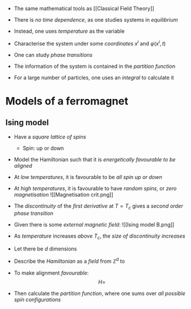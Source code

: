- The same mathematical tools as [[Classical Field Theory]]
- There is _no time dependence_, as one studies systems in _equilibrium_
- Instead, one uses _temperature_ as the variable

- Characterise the system under some _coordinates_ $x^i$ and $\varphi(x^i,t)$
- One can study _phase transitions_

- The information of the system is contained in the _partition function_
- For a large number of particles, one uses an _integral_ to calculate it
# Models of a ferromagnet

## Ising model
- Have a _square lattice of spins_
	- Spin: up or down
- Model the Hamiltonian such that it is _energetically favourable to be aligned_

- At _low temperatures_, it is favourable to be _all spin up or down_
- At _high temperatures_, it is favourable to have _random spins_, or _zero magnetisation_
![[Magnetisation crit.png]]
- The _discontinuity_ of the _first derivative_ at $T=T_c$ gives a _second order phase transition_

- Given there is some _external magnetic field_:
![[Ising model B.png]]
- As _temperature_ increases _above_ $T_c$, the _size of discontinuity increases_

- Let there be $d$ dimensions
- Describe the _Hamiltonian_ as a _field_ from $\mathbb{Z}^d$ to
- To make alignment _favourable_:
$$H=$$
- Then calculate the _partition function_, where one sums over _all possible spin configurations_
